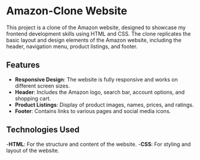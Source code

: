 # Amazon-Clone Website
This project is a clone of the Amazon website, designed to showcase my frontend development skills using HTML and CSS. The clone replicates the basic layout and design elements of the Amazon website, including the header, navigation menu, product listings, and footer.

## Features
- **Responsive Design**: The website is fully responsive and works on different screen sizes.
- **Header**: Includes the Amazon logo, search bar, account options, and shopping cart.
- **Product Listings**: Display of product images, names, prices, and ratings.
- **Footer**: Contains links to various pages and social media icons.

## Technologies Used
-**HTML**: For the structure and content of the website.
-**CSS**: For styling and layout of the website.
